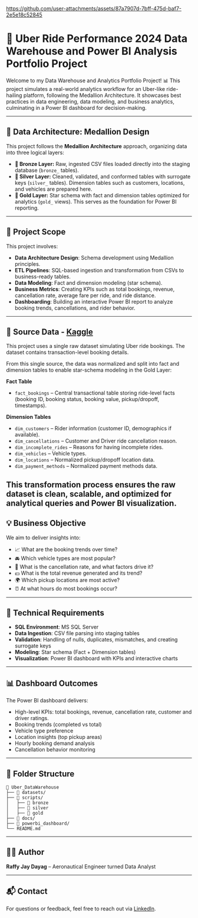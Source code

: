 https://github.com/user-attachments/assets/87a7907d-7bff-475d-baf7-2e5e18c52845

# 🧠 Uber Ride Performance 2024 Data Warehouse and Power BI Analysis Portfolio Project

Welcome to my Data Warehouse and Analytics Portfolio Project! 📊
This project simulates a real-world analytics workflow for an Uber-like ride-hailing platform, following the Medallion Architecture. It showcases best practices in data engineering, data modeling, and business analytics, culminating in a Power BI dashboard for decision-making.

---

## 🧱 Data Architecture: Medallion Design

This project follows the **Medallion Architecture** approach, organizing data into three logical layers:

- **🔸 Bronze Layer:** Raw, ingested CSV files loaded directly into the staging database (`bronze_` tables).
- **🔹 Silver Layer:** Cleaned, validated, and conformed tables with surrogate keys (`silver_` tables). Dimension tables such as customers, locations, and vehicles are prepared here.
- **🏅 Gold Layer:** Star schema with fact and dimension tables optimized for analytics (`gold_` views). This serves as the foundation for Power BI reporting.

---

## 📖 Project Scope

This project involves:

- **Data Architecture Design**: Schema development using Medallion principles.
- **ETL Pipelines**: SQL-based ingestion and transformation from CSVs to business-ready tables.
- **Data Modeling**: Fact and dimension modeling (star schema).
- **Business Metrics**: Creating KPIs such as total bookings, revenue, cancellation rate, average fare per ride, and ride distance.
- **Dashboarding**: Building an interactive Power BI report to analyze booking trends, cancellations, and rider behavior.

---

## 📂 Source Data - [Kaggle](https://www.kaggle.com/datasets/yashdevladdha/uber-ride-analytics-dashboard)

This project uses a single raw dataset simulating Uber ride bookings. The dataset contains transaction-level booking details.

From this single source, the data was normalized and split into fact and dimension tables to enable star-schema modeling in the Gold Layer:

**Fact Table**

- `fact_bookings` – Central transactional table storing ride-level facts (booking ID, booking status, booking value, pickup/dropoff, timestamps).

**Dimension Tables**

- `dim_customers` – Rider information (customer ID, demographics if available).
- `dim_cancellations` – Customer and Driver ride cancellation reason.
- `dim_incomplete_rides` – Reasons for having incomplete rides.
- `dim_vehicles` – Vehicle types.
- `dim_locations` – Normalized pickup/dropoff location data.
- `dim_payment_methods` – Normalized payment methods data.

This transformation process ensures the raw dataset is clean, scalable, and optimized for analytical queries and Power BI visualization.
---

## 💡 Business Objective

We aim to deliver insights into:
- 📈 What are the booking trends over time?
- 🚘 Which vehicle types are most popular?
- 🛑 What is the cancellation rate, and what factors drive it?
- 💵 What is the total revenue generated and its trend?
- 🌍 Which pickup locations are most active?
- ⏰ At what hours do most bookings occur?

---

## 🚀 Technical Requirements

- **SQL Environment**: MS SQL Server
- **Data Ingestion**: CSV file parsing into staging tables
- **Validation**: Handling of nulls, duplicates, mismatches, and creating surrogate keys
- **Modeling**: Star schema (Fact + Dimension tables)
- **Visualization**: Power BI dashboard with KPIs and interactive charts

---

## 📊 Dashboard Outcomes

The Power BI dashboard delivers:
- High-level KPIs: total bookings, revenue, cancellation rate, customer and driver ratings.
- Booking trends (completed vs total)
- Vehicle type preference
- Location insights (top pickup areas)
- Hourly booking demand analysis
- Cancellation behavior monitoring

---

## 📁 Folder Structure

```
📁 Uber_DataWarehouse
├── 📂 datasets/
├── 📂 scripts/
│   ├── 📂 bronze
│   ├── 📂 silver
│   ├── 📂 gold
├── 📂 docs/
├── 📂 powerbi_dashboard/
└── README.md
```

---

## 🧑‍💻 Author

**Raffy Jay Dayag** – Aeronautical Engineer turned Data Analyst  

---

## 📬 Contact

For questions or feedback, feel free to reach out via [LinkedIn](https://www.linkedin.com/in/raffy-jay-dayag/).
